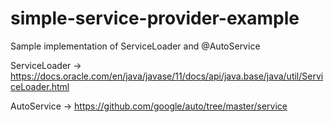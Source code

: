 # simple-service-provider-example

Sample implementation of ServiceLoader and @AutoService

ServiceLoader -> https://docs.oracle.com/en/java/javase/11/docs/api/java.base/java/util/ServiceLoader.html

AutoService   -> https://github.com/google/auto/tree/master/service
